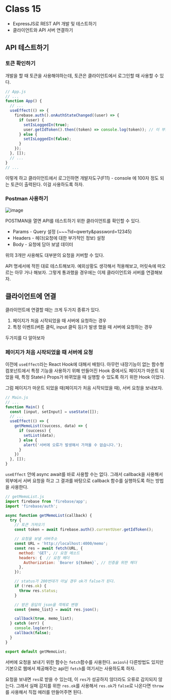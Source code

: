 # Class 15

* ExpressJS로 REST API 개발 및 테스트하기
* 클라이언트와 API 서버 연결하기

## API 테스트하기

### 토큰 확인하기

개발을 할 때 토큰을 사용해야하는데, 토큰은 클라이언트에서 로그인할 때 사용할 수 있다.

```js
// App.js
// ...
function App() {
  // ...
  useEffect(() => {
    firebase.auth().onAuthStateChanged((user) => {
      if (user) {
        setIsLoggedIn(true);
        user.getIdToken().then((token) => console.log(token)); // 이 부분 잠시 추가
      } else {
        setIsLoggedIn(false);
      }
    });
  }, []);
  // ...
}
// ...
```

이렇게 하고 클라이언트에서 로그인하면 개발자도구(F11) - console 에 100자 정도 되는 토큰이 출력된다. 이걸 사용하도록 하자.

### Postman 사용하기

![image](https://user-images.githubusercontent.com/35324795/118077223-a498d580-b3ee-11eb-8bf9-7b17014a967b.png)

POSTMAN을 열면 API를 테스트하기 위한 클라이언트를 확인할 수 있다.

* Params - Query 설정 (~~~?id=qwerty&password=12345)
* Headers - 헤더(요청에 대한 부가적인 정보) 설정
* Body - 요청에 담아 보낼 데이터

위의 3개만 사용해도 대부분의 요청을 커버할 수 있다.

API 명세서에 적힌 대로 테스트해보자. 예외상황도 생각해서 적용해보고, 머릿속에 떠오르는 아무 거나 해보자. 그렇게 통과했을 경우에는 이제 클라이언트와 서버를 연결해보자.

## 클라이언트에 연결

클라이언트에 연결할 때는 크게 두가지 종류가 있다.

1. 페이지가 처음 시작되었을 때 서버에 요청하는 경우
2. 특정 이벤트(버튼 클릭, input 클릭 등)가 발생 했을 때 서버에 요청하는 경우

두가지를 다 알아보자

### 페이지가 처음 시작되었을 때 서버에 요청

이전에 `useEffect`라는 React Hook에 대해서 배웠다. 아무런 내장기능이 없는 함수형 컴포넌트에서 특정 기능을 사용하기 위해 만들어진 Hook 중에서도 페이지가 마운트 되었을 때, 특정 State나 Props가 바뀌었을 때 실행할 수 있도록 하기 위한 Hook 이었다.

그럼 페이지가 마운트 되었을 때(페이지가 처음 시작되었을 때), 서버 요청을 보내보자.

```js
// Main.js
// ...
function Main() {
  const [input, setInput] = useState([]);
  // ...
  useEffect(() => {
    getMemoList((success, data) => {
      if (success) {
        setList(data);
      } else {
        alert('서버에 오류가 발생해서 가져올 수 없습니다.');
      }
    })
  }, []);
}
```

`useEffect` 안에 async await를 바로 사용할 수는 없다. 그래서 callback을 사용해서 외부에서 서버 요청을 하고 그 결과를 바탕으로 callback 함수를 실행하도록 하는 방법을 사용한다.

```js
// getMemoList.js
import firebase from 'firebase/app';
import 'firebase/auth';

async function getMemoList(callback) {
  try {
    // 토큰 가져오기
    const token = await firebase.auth().currentUser.getIdToken();

    // 요청을 보낼 서버주소
    const URL = 'http://localhost:4000/memo';
    const res = await fetch(URL, {
      method: 'GET', // 요청 메소드
      headers: {  // 요청 헤더
        Authorization: `Bearer ${token}`, // 인증을 위한 헤더
      },
    });

    // status가 200번대가 아닐 경우 ok가 false가 된다.
    if (!res.ok) {
      throw res.status;
    }

    // 받은 응답의 json을 객체로 변형
    const {memo_list} = await res.json();

    callback(true, memo_list);
  } catch (err) {
    console.log(err);
    callback(false);
  }
}

export default getMemoList;
```

서버에 요청을 보내기 위한 함수는 `fetch`함수를 사용한다. `axios`나 다른방법도 있지만 기본으로 웹에서 제공해주는 api인 `fetch`를 여기서는 사용하도록 하자.

요청을 보내면 `res`로 받을 수 있는데, 이 `res`가 성공하지 않더라도 오류로 감지되지 않는다. 그래서 실패 감지를 위한 `res.ok`를 사용해서 `res.ok`가 `false`로 나온다면 `throw`를 사용해서 직접 에러를 만들어주면 된다.
